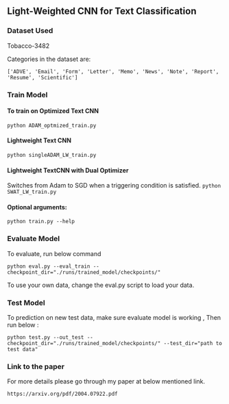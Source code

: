 ## Light-Weighted CNN for Text Classification

### Dataset Used
Tobacco-3482

Categories in the dataset are:

```['ADVE', 'Email', 'Form', 'Letter', 'Memo', 'News', 'Note', 'Report', 'Resume', 'Scientific']```

### Train Model
#### To train on Optimized Text CNN
```python ADAM_optmized_train.py```

#### Lightweight Text CNN
```python singleADAM_LW_train.py```

#### Lightweight TextCNN with Dual Optimizer
Switches from Adam to SGD when a triggering condition is satisfied.
```python SWAT_LW_train.py```

#### Optional arguments:
 ```python train.py --help```


### Evaluate Model

To evaluate, run below command 

```python eval.py --eval_train --checkpoint_dir="./runs/trained_model/checkpoints/"```

To use your own data, change the eval.py script to load your data.

### Test Model 
To prediction on new test data, make sure evaluate model is working , Then run below :

```python test.py --out_test --checkpoint_dir="./runs/trained_model/checkpoints/" --test_dir="path to test data"```

### Link to the paper
For more details please go through my paper at below mentioned link.

```https://arxiv.org/pdf/2004.07922.pdf```
